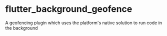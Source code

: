 # flutter_background_geofence
A geofencing plugin which uses the platform's native solution to run code in the background
